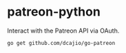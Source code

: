 # patreon-python

Interact with the Patreon API via OAuth.

```
go get github.com/dcajio/go-patreon
```
